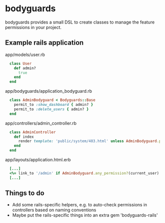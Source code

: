 bodyguards
==========

bodyguards provides a small DSL to create classes to manage the feature permissions in your project.

Example rails application
-------------------

app/models/user.rb
```ruby
  class User
    def admin?
      true
    end
  end
```

app/bodyguards/application_bodyguard.rb
```ruby
  class AdminBodyguard < Bodyguards::Base
    permit_to :show_dashboard { admin? }
    permit_to :delete_users { admin? }
  end
```

app/controllers/admin_controller.rb
```ruby
  class AdminController
    def index
      render template: 'public/system/403.html' unless AdminBodyguard.permission_to?(:show_dashboard, current_user)
    end
  end
```

app/layouts/application.html.erb
```ruby
  [...]
  <%= link_to '/admin' if AdminBodyguard.any_permission?(current_user) %>
  [...]
```

Things to do
------------

* Add some rails-specific helpers, e.g. to auto-check permissions in controllers based on naming conventions
* Maybe put the rails-specific things into an extra gem 'bodyguards-rails'
